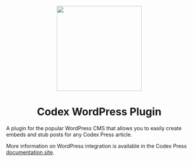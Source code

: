 <p align=center>
  <a href="https://codex.press/docs/wordpress">
    <img src="https://cdn.rawgit.com/codex-press/fleurons/2b999113fea4589a5631b79d1e4f7fd542975b21/feather.svg" width="230">
   </a>
</p>

<h1 align=center>Codex WordPress Plugin</h1>

A plugin for the popular WordPress CMS that allows you to easily create embeds and stub posts for any Codex Press article.

More information on WordPress integration is available in the Codex Press [documentation site].

[documentation site]: https://codex.press/docs/wordpress

